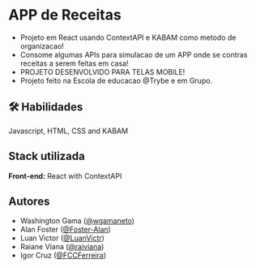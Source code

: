 
# APP de Receitas

 - Projeto em React usando ContextAPI e KABAM como metodo de organizacao!
 - Consome algumas APIs para simulacao de um APP onde se contras receitas a serem feitas em casa!
 - PROJETO DESENVOLVIDO PARA TELAS MOBILE!
 - Projeto feito na Escola de educacao @Trybe e em Grupo.
 


## 🛠 Habilidades
Javascript, HTML, CSS and KABAM


## Stack utilizada

**Front-end:** React with ContextAPI



## Autores

- Washington Gama ([@wgamaneto](https://github.com/wgamaneto))
- Alan Foster ([@Foster-Alan](https://github.com/Foster-Alan))
- Luan Victor ([@LuanVictr](https://github.com/LuanVictr))
- Raiane Viana ([@raiviana](https://github.com/raiviana))
- Igor Cruz ([@FCCFerreira](https://github.com/CCFerreira))

<!-- Olá, Tryber!
Esse é apenas um arquivo inicial para o README do seu projeto no qual você pode customizar e reutilizar todas as vezes que for executar o trybe-publisher.

Para deixá-lo com a sua cara, basta alterar o seguinte arquivo da sua máquina: ~/.student-repo-publisher/custom/_NEW_README.md

É essencial que você preencha esse documento por conta própria, ok?
Não deixe de usar nossas dicas de escrita de README de projetos, e deixe sua criatividade brilhar!
:warning: IMPORTANTE: você precisa deixar nítido:
- quais arquivos/pastas foram desenvolvidos por você; 
- quais arquivos/pastas foram desenvolvidos por outra pessoa estudante;
- quais arquivos/pastas foram desenvolvidos pela Trybe.
-->
